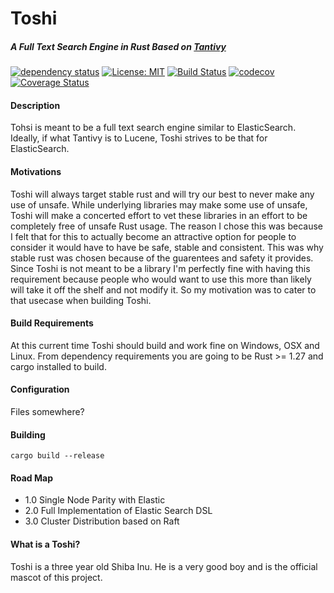 # Toshi
##### A Full Text Search Engine in Rust Based on [Tantivy](https://github.com/tantivy-search/tantivy)

[![dependency status](https://deps.rs/repo/github/hntd187/toshi/status.svg)](https://deps.rs/repo/github/hntd187/toshi) [![License: MIT](https://img.shields.io/badge/License-MIT-yellow.svg)](https://opensource.org/licenses/MIT) [![Build Status](https://travis-ci.org/hntd187/toshi.svg?branch=master)](https://travis-ci.org/hntd187/toshi) [![codecov](https://codecov.io/gh/hntd187/toshi/branch/master/graph/badge.svg)](https://codecov.io/gh/hntd187/toshi) [![Coverage Status](https://coveralls.io/repos/github/hntd187/toshi/badge.svg?branch=master)](https://coveralls.io/github/hntd187/toshi?branch=master)

#### Description
Tohsi is meant to be a full text search engine similar to ElasticSearch. Ideally, if what Tantivy is to Lucene, Toshi strives
to be that for ElasticSearch. 

#### Motivations
Toshi will always target stable rust and will try our best to never make any use of unsafe. While underlying libraries may make some 
use of unsafe, Toshi will make a concerted effort to vet these libraries in an effort to be completely free of unsafe Rust usage. The
reason I chose this was because I felt that for this to actually become an attractive option for people to consider it would have to have
be safe, stable and consistent. This was why stable rust was chosen because of the guarentees and safety it provides. Since Toshi is not 
meant to be a library I'm perfectly fine with having this requirement because people who would want to use this more than likely will 
take it off the shelf and not modify it. So my motivation was to cater to that usecase when building Toshi.

#### Build Requirements
At this current time Toshi should build and work fine on Windows, OSX and Linux. From dependency requirements you are going to be Rust >= 1.27 and cargo installed to build.

#### Configuration

Files somewhere?

#### Building

`cargo build --release`

#### Road Map
- 1.0 Single Node Parity with Elastic
- 2.0 Full Implementation of Elastic Search DSL
- 3.0 Cluster Distribution based on Raft

#### What is a Toshi?

Toshi is a three year old Shiba Inu. He is a very good boy and is the official mascot of this project.
